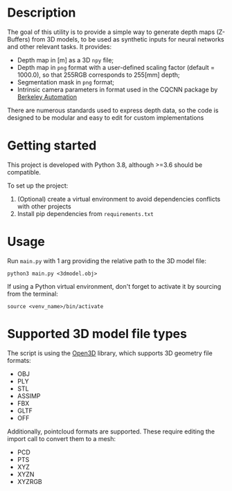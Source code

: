 # Description
The goal of this utility is to provide a simple way to generate depth maps (Z-Buffers) from 3D models, to be used as synthetic inputs for neural networks and other relevant tasks.
It provides:
- Depth map in [m] as a 3D ```npy``` file;
- Depth map in ```png``` format with a user-defined scaling factor (default = 1000.0), so that 255RGB corresponds to 255[mm] depth; 
- Segmentation mask in ```png``` format;
- Intrinsic camera parameters in format used in the CQCNN package by [Berkeley Automation](https://github.com/berkeleyautomation)

There are numerous standards used to express depth data, so the code is designed to be modular and easy to edit for custom implementations

# Getting started
This project is developed with Python 3.8, although >=3.6 should be compatible.

To set up the project:
1. (Optional) create a virtual environment to avoid dependencies conflicts with other projects
2. Install pip dependencies from ```requirements.txt```


# Usage
Run ```main.py``` with 1 arg providing the relative path to the 3D model file:
```
python3 main.py <3dmodel.obj>
```

If using a Python virtual environment, don't forget to activate it by sourcing from the terminal: 
```
source <venv_name>/bin/activate
```

# Supported 3D model file types
The script is using the [Open3D](https://github.com/intel-isl/Open3D) library, which supports 3D geometry file formats:
- OBJ
- PLY
- STL
- ASSIMP
- FBX
- GLTF
- OFF

Additionally, pointcloud formats are supported. These require editing the import call to convert them to a mesh:
- PCD
- PTS
- XYZ
- XYZN
- XYZRGB